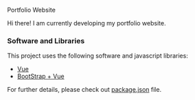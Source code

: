 Portfolio Website

Hi there! I am currently developing my portfolio website.

### Software and Libraries
This project uses the following software and javascript libraries:

- [Vue](https://vuejs.org/)
- [BootStrap + Vue ](https://bootstrap-vue.js.org/)

For further details, please check out [package.json](https://github.com/aswinramani/portfolio/blob/master/package.json) file. 